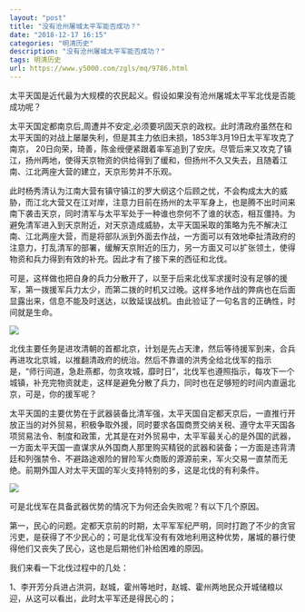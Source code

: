 ```yaml
---
layout: "post"
title: "没有沧州屠城太平军能否成功？"
date: "2018-12-17 16:15"
categories: "明清历史"
description: "没有沧州屠城太平军能否成功？"
tags: 明清历史
url: https://www.y5000.com/zgls/mq/9786.html
---
```






太平天国是近代最为大规模的农民起义。假设如果没有沧州屠城太平军北伐是否能成功呢？

太平天国定都南京后,周遭并不安定,必须要巩固天京的政权。此时清政府虽然在和太平天国的对战上屡屡失利，但是其主力依旧未损，1853年3月19日太平军攻克了南京，
20日向荣，琦善，陈金绶便紧跟着率军追到了安庆。尽管后来又攻克了镇江，扬州两地，使得天京物资的供给得到了缓和，但扬州不久又失去，且随着江南、江北两座大营的建立，天京形势并不乐观。

此时杨秀清认为江南大营有镇守镇江的罗大纲这个后顾之忧，不会构成太大的威胁，而江北大营又在江对岸，注意力目前在扬州的太平军身上，也是腾不出时间来南下袭击天京，同时清军与太平军处于一种谁也奈何不了谁的状态，相互僵持。为避免清军进入到天京附近，对天京造成威胁，太平天国采取的策略为先不解决江南、江北两座大营，而是将部队派到外面去作战，一方面可以有效地牵扯清政府的注意力，打乱清军的部署，缓解天京附近的压力，另一方面又可以扩张领土，使得物资和兵力得到有效的补充。因此才有了接下来的西征和北伐。

可是，这样做也把自身的兵力分散开了，以至于后来北伐军求援时没有足够的援军，第一拨援军兵力太少，而第二拨的时机又过晚。这样多地作战的弊病也在后面显露出来，信息不能及时送达，以致延误战机。由此验证了一句名言的正确性，时间就是生命。

![](https://img.y5000.com/uploads/allimg/170109/153114LM-0.jpg)

北伐主要任务是进攻清朝的首都北京，计划是先占天津，然后等待援军到来，合兵再进攻北京城，以推翻清政府的统治。然后不靠谱的洪秀全给北伐军的指示是，“师行间道，急赴燕都，勿贪攻城，靡时日”，北伐军也遵照指示，每攻下一个城镇，补充完物资就走，这样是避免分散了兵力，同时也在足够短的时间内直逼北京，可是，你的援军呢？

太平天国的主要优势在于武器装备比清军强，太平天国自定都天京后，一直推行开放正当的对外贸易，积极争取外援，同时要求各国商贾交纳关税、遵守太平天国各项贸易法令、制度和政策，尤其是在对外贸易中，太平军最关心的是外国的武器，一方面太平天国一直谋求从外国商人那里购买精锐的武器和装备；一方面是违背清廷和列强禁令、不避路途艰险的冒险军火商贩的源源前来，军火交易一直禁而无绝。前期外国人对太平天国的军火支持特别的多，这是北伐的有利条件。

![](https://img.y5000.com/uploads/allimg/170109/1531143295-1.jpg)

可是北伐军在具备武器优势的情况下为何还会失败呢？有以下几个原因。

第一，民心的问题。定都天京前的时期，太平军军纪严明，同时打跑了不少的贪官污吏，是获得了不少民心的；可是北伐军没有有效地利用这种优势，屠城的暴行使得他们又丧失了民心，这也是后期他们补给困难的原因。

我们来看一下北伐过程中的几处：

1、李开芳分兵进占洪洞，赵城，霍州等地时，赵城、霍州两地民众开城储粮以迎，从这可以看出，此时太平军还是得民心的；
